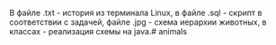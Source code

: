 В файле .txt - история из терминала Linux, в файле .sql - скрипт в соответствии с задачей, файле .jpg - схема иерархии животных, в классах - реализация схемы на java.#   a n i m a l s  
 
